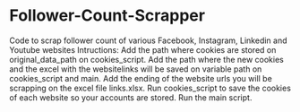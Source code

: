 # Follower-Count-Scrapper
Code to scrap follower count of various Facebook, Instagram, Linkedin and Youtube websites
Intructions:
Add the path where cookies are stored on original_data_path on cookies_script.
Add the path where the new cookies and the excel with the websitelinks will be saved on variable path on cookies_script and main.
Add the ending of the website urls you will be scrapping on the excel file links.xlsx.
Run cookies_script to save the cookies of each website so your accounts are stored.
Run the main script.
